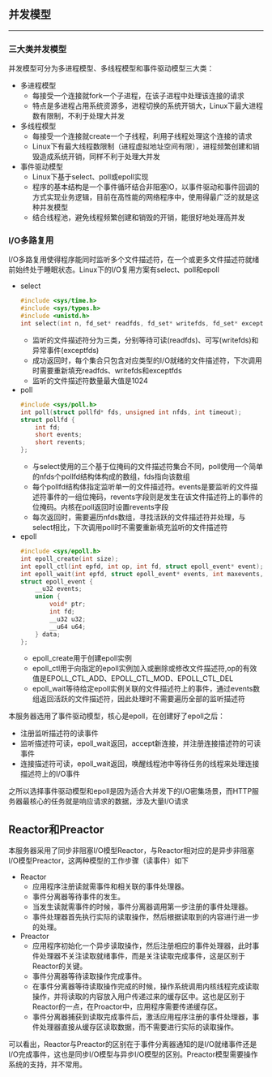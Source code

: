 ## 并发模型

---

### 三大类并发模型
并发模型可分为多进程模型、多线程模型和事件驱动模型三大类：
- 多进程模型
    - 每接受一个连接就fork一个子进程，在该子进程中处理该连接的请求
    - 特点是多进程占用系统资源多，进程切换的系统开销大，Linux下最大进程数有限制，不利于处理大并发
- 多线程模型
    - 每接受一个连接就create一个子线程，利用子线程处理这个连接的请求
    - Linux下有最大线程数限制（进程虚拟地址空间有限），进程频繁创建和销毁造成系统开销，同样不利于处理大并发
- 事件驱动模型
    - Linux下基于select、poll或epoll实现
    - 程序的基本结构是一个事件循环结合非阻塞IO，以事件驱动和事件回调的方式实现业务逻辑，目前在高性能的网络程序中，使用得最广泛的就是这种并发模型
    - 结合线程池，避免线程频繁创建和销毁的开销，能很好地处理高并发

### I/O多路复用
I/O多路复用使得程序能同时监听多个文件描述符，在一个或更多文件描述符就绪前始终处于睡眠状态。Linux下的I/O复用方案有select、poll和epoll
- select
    ```cpp
    #include <sys/time.h>
    #include <sys/types.h>
    #include <unistd.h>
    int select(int n, fd_set* readfds, fd_set* writefds, fd_set* exceptfds, struct timeval* timeout);
    ```
    - 监听的文件描述符分为三类，分别等待可读(readfds)、可写(writefds)和异常事件(exceptfds)
    - 成功返回时，每个集合只包含对应类型的I/O就绪的文件描述符，下次调用时需要重新填充readfds、writefds和exceptfds
    - 监听的文件描述符数量最大值是1024
- poll
    ```cpp
    #include <sys/poll.h>
    int poll(struct pollfd* fds, unsigned int nfds, int timeout);
    struct pollfd {
        int fd;
        short events;
        short revents;
    };
    ```
    - 与select使用的三个基于位掩码的文件描述符集合不同，poll使用一个简单的nfds个pollfd结构体构成的数组，fds指向该数组
    - 每个pollfd结构体指定监听单一的文件描述符。events是要监听的文件描述符事件的一组位掩码，revents字段则是发生在该文件描述符上的事件的位掩码。内核在poll返回时设置revents字段
    - 每次返回时，需要遍历nfds数组，寻找活跃的文件描述符并处理，与select相比，下次调用poll时不需要重新填充监听的文件描述符
- epoll
    ```cpp
    #include <sys/epoll.h>
    int epoll_create(int size);
    int epoll_ctl(int epfd, int op, int fd, struct epoll_event* event);
    int epoll_wait(int epfd, struct epoll_event* events, int maxevents, int timeout);
    struct epoll_event {
        __u32 events;
        union {
            void* ptr;
            int fd;
            __u32 u32;
            __u64 u64;
        } data;
    };
    ```
    - epoll_create用于创建epoll实例
    - epoll_ctl用于向指定的epoll实例加入或删除或修改文件描述符,op的有效值是EPOLL_CTL_ADD、EPOLL_CTL_MOD、EPOLL_CTL_DEL
    - epoll_wait等待给定epoll实例关联的文件描述符上的事件，通过events数组返回活跃的文件描述符，因此处理时不需要遍历全部的监听描述符

本服务器选用了事件驱动模型，核心是epoll，在创建好了epoll之后：
- 注册监听描述符的读事件
- 监听描述符可读，epoll_wait返回，accept新连接，并注册连接描述符的可读事件
- 连接描述符可读，epoll_wait返回，唤醒线程池中等待任务的线程来处理连接描述符上的I/O事件

之所以选择事件驱动模型和epoll是因为适合大并发下的I/O密集场景，而HTTP服务器最核心的任务就是响应请求的数据，涉及大量I/O请求

## Reactor和Preactor
本服务器采用了同步非阻塞I/O模型Reactor，与Reactor相对应的是异步非阻塞I/O模型Preactor，这两种模型的工作步骤（读事件）如下

- Reactor
    - 应用程序注册读就需事件和相关联的事件处理器。
    - 事件分离器等待事件的发生。
    - 当发生读就需事件的时候，事件分离器调用第一步注册的事件处理器。
    - 事件处理器首先执行实际的读取操作，然后根据读取到的内容进行进一步的处理。
- Preactor
    - 应用程序初始化一个异步读取操作，然后注册相应的事件处理器，此时事件处理器不关注读取就绪事件，而是关注读取完成事件，这是区别于Reactor的关键。
    - 事件分离器等待读取操作完成事件。
    - 在事件分离器等待读取操作完成的时候，操作系统调用内核线程完成读取操作，并将读取的内容放入用户传递过来的缓存区中。这也是区别于Reactor的一点，在Proactor中，应用程序需要传递缓存区。
    - 事件分离器捕获到读取完成事件后，激活应用程序注册的事件处理器，事件处理器直接从缓存区读取数据，而不需要进行实际的读取操作。

可以看出，Reactor与Preactor的区别在于事件分离器通知的是I/O就绪事件还是I/O完成事件，这也是同步I/O模型与异步I/O模型的区别。Preactor模型需要操作系统的支持，并不常用。
